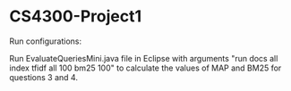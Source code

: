 CS4300-Project1
===============
Run configurations:

Run EvaluateQueriesMini.java file in Eclipse with arguments "run docs all index tfidf all 100 bm25 100" to calculate the values of MAP and BM25 for questions 3 and 4.